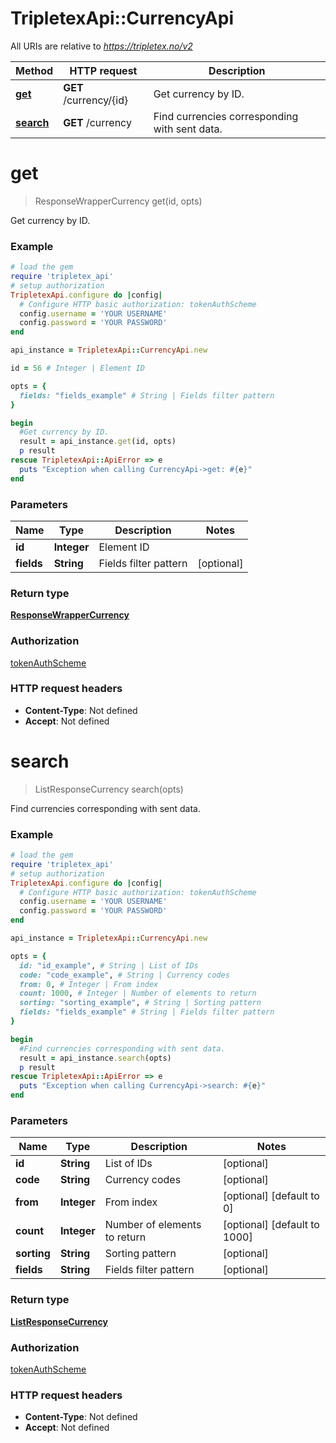 # TripletexApi::CurrencyApi

All URIs are relative to *https://tripletex.no/v2*

Method | HTTP request | Description
------------- | ------------- | -------------
[**get**](CurrencyApi.md#get) | **GET** /currency/{id} | Get currency by ID.
[**search**](CurrencyApi.md#search) | **GET** /currency | Find currencies corresponding with sent data.


# **get**
> ResponseWrapperCurrency get(id, opts)

Get currency by ID.



### Example
```ruby
# load the gem
require 'tripletex_api'
# setup authorization
TripletexApi.configure do |config|
  # Configure HTTP basic authorization: tokenAuthScheme
  config.username = 'YOUR USERNAME'
  config.password = 'YOUR PASSWORD'
end

api_instance = TripletexApi::CurrencyApi.new

id = 56 # Integer | Element ID

opts = { 
  fields: "fields_example" # String | Fields filter pattern
}

begin
  #Get currency by ID.
  result = api_instance.get(id, opts)
  p result
rescue TripletexApi::ApiError => e
  puts "Exception when calling CurrencyApi->get: #{e}"
end
```

### Parameters

Name | Type | Description  | Notes
------------- | ------------- | ------------- | -------------
 **id** | **Integer**| Element ID | 
 **fields** | **String**| Fields filter pattern | [optional] 

### Return type

[**ResponseWrapperCurrency**](ResponseWrapperCurrency.md)

### Authorization

[tokenAuthScheme](../README.md#tokenAuthScheme)

### HTTP request headers

 - **Content-Type**: Not defined
 - **Accept**: Not defined



# **search**
> ListResponseCurrency search(opts)

Find currencies corresponding with sent data.



### Example
```ruby
# load the gem
require 'tripletex_api'
# setup authorization
TripletexApi.configure do |config|
  # Configure HTTP basic authorization: tokenAuthScheme
  config.username = 'YOUR USERNAME'
  config.password = 'YOUR PASSWORD'
end

api_instance = TripletexApi::CurrencyApi.new

opts = { 
  id: "id_example", # String | List of IDs
  code: "code_example", # String | Currency codes
  from: 0, # Integer | From index
  count: 1000, # Integer | Number of elements to return
  sorting: "sorting_example", # String | Sorting pattern
  fields: "fields_example" # String | Fields filter pattern
}

begin
  #Find currencies corresponding with sent data.
  result = api_instance.search(opts)
  p result
rescue TripletexApi::ApiError => e
  puts "Exception when calling CurrencyApi->search: #{e}"
end
```

### Parameters

Name | Type | Description  | Notes
------------- | ------------- | ------------- | -------------
 **id** | **String**| List of IDs | [optional] 
 **code** | **String**| Currency codes | [optional] 
 **from** | **Integer**| From index | [optional] [default to 0]
 **count** | **Integer**| Number of elements to return | [optional] [default to 1000]
 **sorting** | **String**| Sorting pattern | [optional] 
 **fields** | **String**| Fields filter pattern | [optional] 

### Return type

[**ListResponseCurrency**](ListResponseCurrency.md)

### Authorization

[tokenAuthScheme](../README.md#tokenAuthScheme)

### HTTP request headers

 - **Content-Type**: Not defined
 - **Accept**: Not defined



